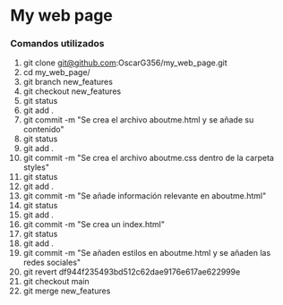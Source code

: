 # My web page
### Comandos utilizados
1. git clone git@github.com:OscarG356/my_web_page.git
2. cd my_web_page/
3. git branch new_features
4. git checkout new_features
5. git status
6. git add .
7. git commit -m "Se crea el archivo aboutme.html y se añade su contenido"
8.  git status
9. git add .
10. git commit -m "Se crea el archivo aboutme.css dentro de la carpeta styles"
11. git status
12. git add .
13. git commit -m "Se añade información relevante en aboutme.html"
14. git status
15. git add .
16. git commit -m "Se crea un index.html"
17. git status
18. git add .
19. git commit -m "Se añaden estilos en aboutme.html y se añaden las redes sociales"
20. git revert df944f235493bd512c62dae9176e617ae622999e
21. git checkout main
22. git merge new_features